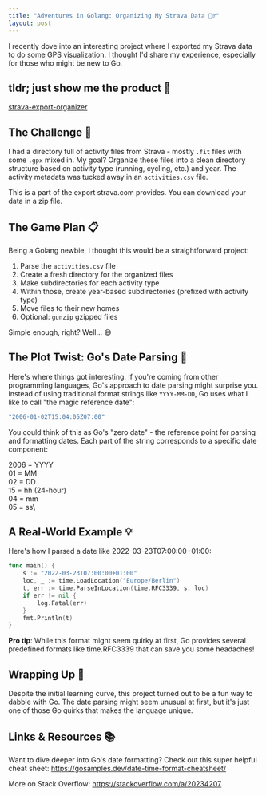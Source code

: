 ```yaml
---
title: "Adventures in Golang: Organizing My Strava Data 🚴‍♂️"
layout: post
---
```


I recently dove into an interesting project where I exported my Strava data to do some GPS visualization. I thought I'd share my experience, especially for those who might be new to Go.

## tldr; just show me the product 🚀

[strava-export-organizer](https://github.com/simonneutert/strava-export-organizer/)

## The Challenge 🎯

I had a directory full of activity files from Strava - mostly `.fit` files with some `.gpx` mixed in. My goal? Organize these files into a clean directory structure based on activity type (running, cycling, etc.) and year. The activity metadata was tucked away in an `activities.csv` file.

This is a part of the export strava.com provides. You can download your data in a zip file.

## The Game Plan 📋

Being a Golang newbie, I thought this would be a straightforward project:

1. Parse the `activities.csv` file
2. Create a fresh directory for the organized files
3. Make subdirectories for each activity type
4. Within those, create year-based subdirectories (prefixed with activity type)
5. Move files to their new homes
6. Optional: `gunzip` gzipped files

Simple enough, right? Well... 😅

## The Plot Twist: Go's Date Parsing 🤔

Here's where things got interesting. If you're coming from other programming languages, Go's approach to date parsing might surprise you. Instead of using traditional format strings like `YYYY-MM-DD`, Go uses what I like to call "the magic reference date":

```go
"2006-01-02T15:04:05Z07:00"
```

You could think of this as Go's "zero date" - the reference point for parsing and formatting dates. Each part of the string corresponds to a specific date component:

2006 = YYYY\
01 = MM\
02 = DD\
15 = hh (24-hour)\
04 = mm\
05 = ss\

## A Real-World Example 💡
Here's how I parsed a date like 2022-03-23T07:00:00+01:00:

```go
func main() {
    s := "2022-03-23T07:00:00+01:00"
    loc, _ := time.LoadLocation("Europe/Berlin")
    t, err := time.ParseInLocation(time.RFC3339, s, loc)
    if err != nil {
        log.Fatal(err)
    }
    fmt.Println(t)
}
```

**Pro tip**: While this format might seem quirky at first, Go provides several predefined formats like time.RFC3339 that can save you some headaches!

## Wrapping Up 🎉

Despite the initial learning curve, this project turned out to be a fun way to dabble with Go. The date parsing might seem unusual at first, but it's just one of those Go quirks that makes the language unique.

## Links & Resources 📚

Want to dive deeper into Go's date formatting? Check out this super helpful cheat sheet: https://gosamples.dev/date-time-format-cheatsheet/

More on Stack Overflow: https://stackoverflow.com/a/20234207
